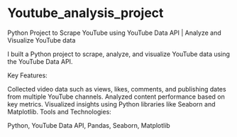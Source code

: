 # Youtube_analysis_project
Python Project to Scrape YouTube using YouTube Data API | Analyze and Visualize YouTube data

I built a Python project to scrape, analyze, and visualize YouTube data using the YouTube Data API.

Key Features:

Collected video data such as views, likes, comments, and publishing dates from multiple YouTube channels.
Analyzed content performance based on key metrics.
Visualized insights using Python libraries like Seaborn and Matplotlib.
Tools and Technologies:

Python, YouTube Data API, Pandas, Seaborn, Matplotlib
